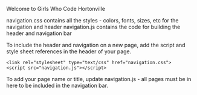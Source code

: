 Welcome to Girls Who Code Hortonville 

navigation.css contains all the styles - colors, fonts, sizes, etc for the navigation and header
navigation.js contains the code for building the header and navigation bar

To include the header and navigation on a new page, add the script and style sheet references in the header of your page.

	<link rel="stylesheet" type="text/css" href="navigation.css">
	<script src="navigation.js"></script>

To add your page name or title, update navigation.js - all pages must be in here to be included in the navigation bar.
